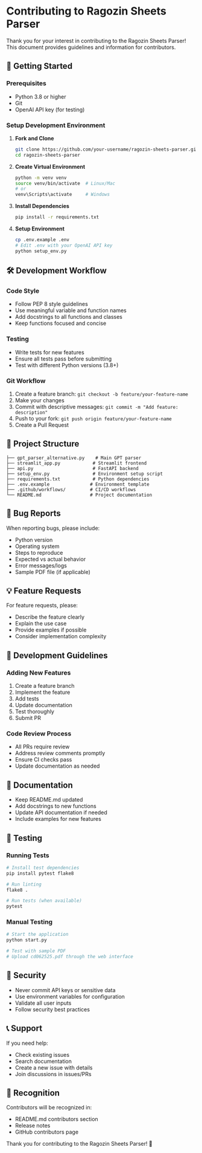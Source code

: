 # Contributing to Ragozin Sheets Parser

Thank you for your interest in contributing to the Ragozin Sheets Parser! This document provides guidelines and information for contributors.

## 🚀 Getting Started

### Prerequisites
- Python 3.8 or higher
- Git
- OpenAI API key (for testing)

### Setup Development Environment

1. **Fork and Clone**
   ```bash
   git clone https://github.com/your-username/ragozin-sheets-parser.git
   cd ragozin-sheets-parser
   ```

2. **Create Virtual Environment**
   ```bash
   python -m venv venv
   source venv/bin/activate  # Linux/Mac
   # or
   venv\Scripts\activate     # Windows
   ```

3. **Install Dependencies**
   ```bash
   pip install -r requirements.txt
   ```

4. **Setup Environment**
   ```bash
   cp .env.example .env
   # Edit .env with your OpenAI API key
   python setup_env.py
   ```

## 🛠️ Development Workflow

### Code Style
- Follow PEP 8 style guidelines
- Use meaningful variable and function names
- Add docstrings to all functions and classes
- Keep functions focused and concise

### Testing
- Write tests for new features
- Ensure all tests pass before submitting
- Test with different Python versions (3.8+)

### Git Workflow
1. Create a feature branch: `git checkout -b feature/your-feature-name`
2. Make your changes
3. Commit with descriptive messages: `git commit -m "Add feature: description"`
4. Push to your fork: `git push origin feature/your-feature-name`
5. Create a Pull Request

## 📁 Project Structure

```
├── gpt_parser_alternative.py    # Main GPT parser
├── streamlit_app.py            # Streamlit frontend
├── api.py                      # FastAPI backend
├── setup_env.py                # Environment setup script
├── requirements.txt            # Python dependencies
├── .env.example               # Environment template
├── .github/workflows/         # CI/CD workflows
└── README.md                  # Project documentation
```

## 🐛 Bug Reports

When reporting bugs, please include:
- Python version
- Operating system
- Steps to reproduce
- Expected vs actual behavior
- Error messages/logs
- Sample PDF file (if applicable)

## 💡 Feature Requests

For feature requests, please:
- Describe the feature clearly
- Explain the use case
- Provide examples if possible
- Consider implementation complexity

## 🔧 Development Guidelines

### Adding New Features
1. Create a feature branch
2. Implement the feature
3. Add tests
4. Update documentation
5. Test thoroughly
6. Submit PR

### Code Review Process
- All PRs require review
- Address review comments promptly
- Ensure CI checks pass
- Update documentation as needed

## 📝 Documentation

- Keep README.md updated
- Add docstrings to new functions
- Update API documentation if needed
- Include examples for new features

## 🧪 Testing

### Running Tests
```bash
# Install test dependencies
pip install pytest flake8

# Run linting
flake8 .

# Run tests (when available)
pytest
```

### Manual Testing
```bash
# Start the application
python start.py

# Test with sample PDF
# Upload cd062525.pdf through the web interface
```

## 🔐 Security

- Never commit API keys or sensitive data
- Use environment variables for configuration
- Validate all user inputs
- Follow security best practices

## 📞 Support

If you need help:
- Check existing issues
- Search documentation
- Create a new issue with details
- Join discussions in issues/PRs

## 🎉 Recognition

Contributors will be recognized in:
- README.md contributors section
- Release notes
- GitHub contributors page

Thank you for contributing to the Ragozin Sheets Parser! 🐎 